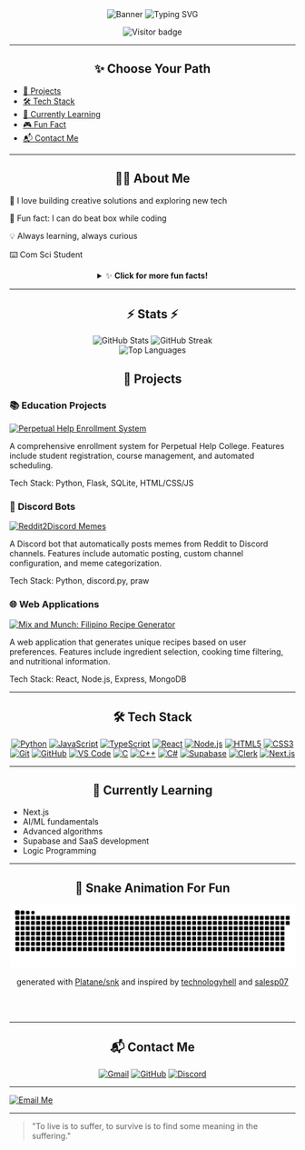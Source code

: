 <div align="center">
  <img src="https://capsule-render.vercel.app/api?type=waving&color=gradient&height=200&section=header&text=Hi%20I'm%20JaePyJs!%20👋&fontAlign=50&fontAlignY=40&fontSize=40&desc=Computer%20Science%20student%20passionate%20about%20AI%2C%20web%20dev%2C%20and%20logic%20programming&descAlign=50&descAlignY=60&animation=twinkling&customColorList=F67280,C06C84,6C5B7B,355C7D" alt="Banner" />
  
  <img src="https://readme-typing-svg.demolab.com?font=Fira+Code&weight=700&size=28&pause=1000&color=F67280&center=true&vCenter=true&width=435&lines=Welcome!+I'm+Jae;I+love+Python;That's+all..." alt="Typing SVG" />
  
  <p style="text-align: center;">
    <img src="https://komarev.com/ghpvc/?username=JaePyJs&label=Visitors&color=6C5B7B&style=flat-square" alt="Visitor badge" />
  </p>
</div>

---

<h2 align="center">✨ Choose Your Path</h2>

- [🚀 Projects](#-projects)
- [🛠️ Tech Stack](#-tech-stack)
- [🌱 Currently Learning](#-currently-learning)
- [🎮 Fun Fact](#-about-me)
- [📬 Contact Me](./TextMe.md)

---

<h2 align="center">🧑‍💻 About Me</h2>

🤖 I love building creative solutions and exploring new tech<be>

🎵 Fun fact: I can do beat box while coding<be>

💡 Always learning, always curious

⌨️ Com Sci Student

<details>
  <summary align="center">✨ <b>Click for more fun facts!</b></summary>
  
  🎮 I build games and quizzes for fun and learning.
  
  🐍 Python is my favorite language.
  
  💻 I love vibrant, interactive UIs!
  
  🚀 I love launching new side projects!
  
  🆕 I'm just a newbie. I also watch anime, read novels, manwha, and manhua.

</details>


---

<!-- Stats -->
<div align="center">
  <h2>⚡ Stats ⚡</h2>
  <img src="https://github-readme-stats.vercel.app/api?username=JaePyJs&show_icons=true&theme=radical&count_private=true&include_all_commits=true" alt="GitHub Stats" width="48%" />
  <img src="https://github-readme-streak-stats.herokuapp.com/?user=JaePyJs&theme=radical&count_private=true&include_all_commits=true" alt="GitHub Streak" width="48%" />

  <br>
  <img src="https://github-readme-stats.vercel.app/api/top-langs/?username=JaePyJs&theme=radical&count_private=true&include_all_commits=true&layout=compact&show_icons=true" alt="Top Languages" width="48%" />
</div>



<div align="center">
  <h2>🚀 Projects</h2>
</div>

### 📚 Education Projects

[![Perpetual Help Enrollment System](https://img.shields.io/badge/Perpetual%20Help%20Enrollment%20System-355C7D?style=for-the-badge&logo=github&logoColor=white)](https://github.com/JaePyJs/perpetual-help-enrollment-system)

A comprehensive enrollment system for Perpetual Help College. Features include student registration, course management, and automated scheduling.

Tech Stack: Python, Flask, SQLite, HTML/CSS/JS

### 🤖 Discord Bots

[![Reddit2Discord Memes](https://img.shields.io/badge/Reddit2Discord%20Memes-6C5B7B?style=for-the-badge&logo=github&logoColor=white)](https://github.com/JaePyJs/reddit2discord-memes)

A Discord bot that automatically posts memes from Reddit to Discord channels. Features include automatic posting, custom channel configuration, and meme categorization.

Tech Stack: Python, discord.py, praw

### 🌐 Web Applications

[![Mix and Munch: Filipino Recipe Generator](https://img.shields.io/badge/Mix%20and%20Munch-F67280?style=for-the-badge&logo=github&logoColor=white)](https://github.com/JaePyJs/mix-and-munch)

A web application that generates unique recipes based on user preferences. Features include ingredient selection, cooking time filtering, and nutritional information.

Tech Stack: React, Node.js, Express, MongoDB

---

<h2 align="center" id="-tech-stack">🛠️ Tech Stack</h2>

<p align="center">
  <a href="https://www.python.org/" target="_blank"><img src="https://cdn.jsdelivr.net/gh/devicons/devicon/icons/python/python-original.svg" alt="Python" width="40" height="40"/></a>
  <a href="https://developer.mozilla.org/docs/Web/JavaScript" target="_blank"><img src="https://cdn.jsdelivr.net/gh/devicons/devicon/icons/javascript/javascript-original.svg" alt="JavaScript" width="40" height="40"/></a>
  <a href="https://www.typescriptlang.org/" target="_blank"><img src="https://cdn.jsdelivr.net/gh/devicons/devicon/icons/typescript/typescript-original.svg" alt="TypeScript" width="40" height="40"/></a>
  <a href="https://react.dev/" target="_blank"><img src="https://cdn.jsdelivr.net/gh/devicons/devicon/icons/react/react-original.svg" alt="React" width="40" height="40"/></a>
  <a href="https://nodejs.org/" target="_blank"><img src="https://cdn.jsdelivr.net/gh/devicons/devicon/icons/nodejs/nodejs-original.svg" alt="Node.js" width="40" height="40"/></a>
  <a href="https://developer.mozilla.org/docs/Web/HTML" target="_blank"><img src="https://cdn.jsdelivr.net/gh/devicons/devicon/icons/html5/html5-original.svg" alt="HTML5" width="40" height="40"/></a>
  <a href="https://developer.mozilla.org/docs/Web/CSS" target="_blank"><img src="https://cdn.jsdelivr.net/gh/devicons/devicon/icons/css3/css3-original.svg" alt="CSS3" width="40" height="40"/></a>
  <a href="https://git-scm.com/" target="_blank"><img src="https://cdn.jsdelivr.net/gh/devicons/devicon/icons/git/git-original.svg" alt="Git" width="40" height="40"/></a>
  <a href="https://github.com/" target="_blank"><img src="https://cdn.jsdelivr.net/gh/devicons/devicon/icons/github/github-original.svg" alt="GitHub" width="40" height="40"/></a>
  <a href="https://code.visualstudio.com/" target="_blank"><img src="https://cdn.jsdelivr.net/gh/devicons/devicon/icons/vscode/vscode-original.svg" alt="VS Code" width="40" height="40"/></a>
  <a href="https://www.cprogramming.com/" target="_blank"><img src="https://cdn.jsdelivr.net/gh/devicons/devicon/icons/c/c-original.svg" alt="C" width="40" height="40"/></a>
  <a href="https://isocpp.org/" target="_blank"><img src="https://cdn.jsdelivr.net/gh/devicons/devicon/icons/cplusplus/cplusplus-original.svg" alt="C++" width="40" height="40"/></a>
  <a href="https://docs.microsoft.com/en-us/dotnet/csharp/" target="_blank"><img src="https://cdn.jsdelivr.net/gh/devicons/devicon/icons/csharp/csharp-original.svg" alt="C#" width="40" height="40"/></a>
  <a href="https://supabase.com/" target="_blank"><img src="https://cdn.jsdelivr.net/gh/devicons/devicon/icons/supabase/supabase-original.svg" alt="Supabase" width="40" height="40"/></a>
  <a href="https://clerk.dev/" target="_blank"><img src="https://avatars.githubusercontent.com/u/71596357?s=200&v=4" alt="Clerk" width="40" height="40"/></a>
  <a href="https://nextjs.org/" target="_blank"><img src="https://cdn.jsdelivr.net/gh/devicons/devicon/icons/nextjs/nextjs-original.svg" alt="Next.js" width="40" height="40"/></a>
</p>

---

<h2 align="center">🌱 Currently Learning</h2>

- Next.js
- AI/ML fundamentals
- Advanced algorithms
- Supabase and SaaS development
- Logic Programming

---

<div align="center">
  <h2>🐍 Snake Animation For Fun</h2>
  <picture>
    <source media="(prefers-color-scheme: dark)" srcset="https://raw.githubusercontent.com/JaePyJs/JaePyJs/output/github-contribution-grid-snake-dark.svg">
    <source media="(prefers-color-scheme: light)" srcset="https://raw.githubusercontent.com/JaePyJs/JaePyJs/output/github-contribution-grid-snake.svg">
    <img alt="github contribution grid snake animation" src="https://raw.githubusercontent.com/JaePyJs/JaePyJs/output/github-contribution-grid-snake.svg">
  </picture>
  <br>
  <p style="text-align: center;">
    generated with <a href="https://github.com/Platane/snk">Platane/snk</a> and inspired by <a href="https://github.com/technologyhell">technologyhell</a> and <a href="https://github.com/salesp07/salesp07">salesp07</a>
  </p>
</div>

<br>
<br>

---

<h2 align="center">📬 Contact Me</h2>

<p align="center">
  <a href="mailto:jmbarron0@gmail.com"><img src="https://img.shields.io/badge/Gmail-D14836?style=for-the-badge&logo=gmail&logoColor=white" alt="Gmail"/></a>
  <a href="https://github.com/JaePyJs"><img src="https://img.shields.io/badge/GitHub-181717?style=for-the-badge&logo=github&logoColor=white" alt="GitHub"/></a>
  <a href="https://discordapp.com/users/898905034107019285"><img src="https://img.shields.io/badge/Discord-5865F2?style=for-the-badge&logo=discord&logoColor=white" alt="Discord"/></a>
</p>

---

[![Email Me](https://img.shields.io/badge/Email-m23--1470--578@manila.uphsl.edu.ph-D14836?style=for-the-badge&logo=gmail&logoColor=white)](mailto:m23-1470-578@manila.uphsl.edu.ph)

---

> "To live is to suffer, to survive is to find some meaning in the suffering."
